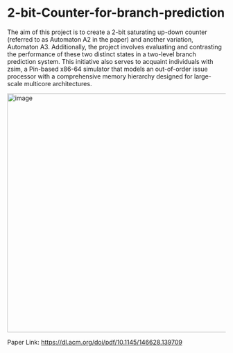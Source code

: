 # 2-bit-Counter-for-branch-prediction

The aim of this project is to create a 2-bit saturating up-down counter (referred to as Automaton A2 in the paper) and another variation, Automaton A3. Additionally, the project involves evaluating and contrasting the performance of these two distinct states in a two-level branch prediction system. This initiative also serves to acquaint individuals with zsim, a Pin-based x86-64 simulator that models an out-of-order issue processor with a comprehensive memory hierarchy designed for large-scale multicore architectures.

<img width="550" alt="image" src="https://github.com/Rajat5991/2-bit-Counter-for-branch-prediction/assets/154459536/e44c5873-57f2-440b-99ce-ad89dcc6e7d8">

Paper Link: https://dl.acm.org/doi/pdf/10.1145/146628.139709
